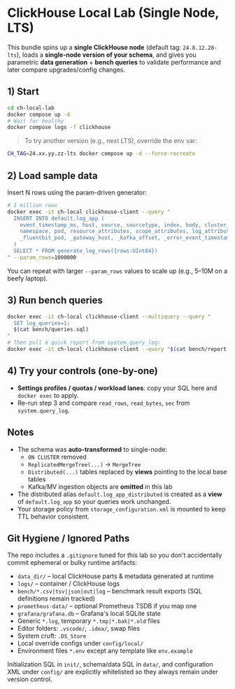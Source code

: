 # ClickHouse Local Lab (Single Node, LTS)

This bundle spins up a **single ClickHouse node** (default tag: `24.8.12.28-lts`), loads a **single-node version of your schema**, and gives you parametric **data generation** + **bench queries** to validate performance and later compare upgrades/config changes.

## 1) Start

```bash
cd ch-local-lab
docker compose up -d
# Wait for healthy
docker compose logs -f clickhouse
```

> To try another version (e.g., next LTS), override the env var:

```bash
CH_TAG=24.xx.yy.zz-lts docker compose up -d --force-recreate
```

## 2) Load sample data

Insert N rows using the param-driven generator:

```bash
# 1 million rows
docker exec -it ch-local clickhouse-client --query "
  INSERT INTO default.log_app (
    event_timestamp_ms, host, source, sourcetype, index, body, cluster_name, container_id, container_name,
    namespace, pod, resource_attributes, scope_attributes, log_attributes, camr_id, trace_id, span_id,
    _fluentbit_pod, _gateway_host, _kafka_offset, _error_event_timestamp_ms
  )
  SELECT * FROM generate_log_rows({rows:UInt64})
" --param_rows=1000000
```

You can repeat with larger `--param_rows` values to scale up (e.g., 5–10M on a beefy laptop).

## 3) Run bench queries

```bash
docker exec -it ch-local clickhouse-client --multiquery --query "
  SET log_queries=1;
  $(cat bench/queries.sql)
"
# Then pull a quick report from system.query_log:
docker exec -it ch-local clickhouse-client --query "$(cat bench/report.sql)"
```

## 4) Try your controls (one-by-one)

- **Settings profiles / quotas / workload lanes**: copy your SQL here and `docker exec` to apply.
- Re-run step 3 and compare `read_rows`, `read_bytes`, `sec` from `system.query_log`.

## Notes

- The schema was **auto-transformed** to single-node:
  - `ON CLUSTER` removed
  - `ReplicatedMergeTree(...)` → `MergeTree`
  - `Distributed(...)` tables replaced by **views** pointing to the local base tables
  - Kafka/MV ingestion objects are **omitted** in this lab
- The distributed alias `default.log_app_distributed` is created as a **view** of `default.log_app` so your queries work unchanged.
- Your storage policy from `storage_configuration.xml` is mounted to keep TTL behavior consistent.

## Git Hygiene / Ignored Paths

The repo includes a `.gitignore` tuned for this lab so you don't accidentally commit ephemeral or bulky runtime artifacts:

- `data_dir/` – local ClickHouse parts & metadata generated at runtime
- `logs/` – container / ClickHouse logs
- `bench/*.csv|tsv|json|out|log` – benchmark result exports (SQL definitions remain tracked)
- `prometheus-data/` – optional Prometheus TSDB if you map one
- `grafana/grafana.db` – Grafana's local SQLite state
- Generic `*.log`, temporary `*.tmp|*.bak|*.old` files
- Editor folders: `.vscode/`, `.idea/`, swap files
- System cruft: `.DS_Store`
- Local override configs under `config/local/`
- Environment files `*.env` except any template like `env.example`

Initialization SQL in `init/`, schema/data SQL in `data/`, and configuration XML under `config/` are explicitly whitelisted so they always remain under version control.
